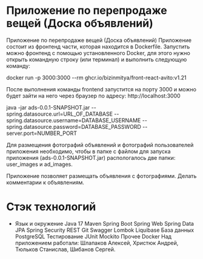 # Приложение по перепродаже вещей (Доска объявлений)

Приложение по перепродаже вещей (Доска объявлений)
Приложение состоит из фронтенд части, которая находится в Dockerfile. Запустить можно фронтенд с помощью установленного Docker, для этого нужно открыть командную строку (или терминал) и выполнить следующую команду:

docker run -p 3000:3000 --rm ghcr.io/bizinmitya/front-react-avito:v1.21

После выполнения команды frontend запустится на порту 3000 и можно будет зайти на него через браузер по адресу: http://localhost:3000

java -jar ads-0.0.1-SNAPSHOT.jar --spring.datasource.url=URL_OF_DATABASE --spring.datasource.username=DATABASE_USERNAME --spring.datasource.password=DATABASE_PASSWORD --server.port=NUMBER_PORT

Для размещения фотографий объявлений и фотографий пользователей приложения необходимо, чтобы в папке с файлом для запуска приложения (ads-0.0.1-SNAPSHOT.jar) распологалось две папки: user_images и ad_images.

Приложение позволяет размещать объявления с фотографиями. Делать комментарии к объявлениям.

# Стэк технологий
* Язык и окружение
Java 17
Maven
Spring Boot
Spring Web
Spring Data JPA
Spring Security
REST
Git
Swagger
Lombok
Liquibase
База данных
PostgreSQL
Тестирование
JUnit
Mockito
Прочее
Docker
Над приложением работали: Шлапаков Алексей, Христюк Андрей, Тюльков Станислав, Шибанов Сергей.
